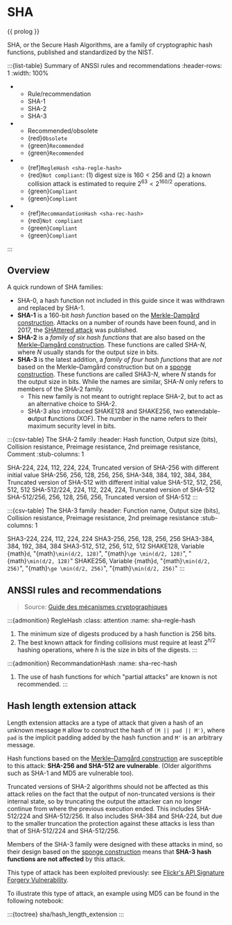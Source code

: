 # SHA

{{ prolog }}

SHA, or the Secure Hash Algorithms, are a family of cryptographic hash
functions, published and standardized by the NIST.

:::{list-table} Summary of ANSSI rules and recommendations
:header-rows: 1
:width: 100%

- - Rule/recommendation
  - SHA-1
  - SHA-2
  - SHA-3
- - Recommended/obsolete
  - {red}`Obsolete`
  - {green}`Recommended`
  - {green}`Recommended`
- - {ref}`RegleHash <sha-regle-hash>`
  - {red}`Not compliant`: (1) digest size is $160 < 256$ and (2) a known
  collision attack is estimated to require $2^{63} < 2^{160/2}$ operations.
  - {green}`Compliant`
  - {green}`Compliant`
- - {ref}`RecommandationHash <sha-rec-hash>`
  - {red}`Not compliant`
  - {green}`Compliant`
  - {green}`Compliant`

:::

## Overview

A quick rundown of SHA families:

- SHA-0, a hash function not included in this guide since it was withdrawn and
replaced by SHA-1.
- **SHA-1** is a 160-bit *hash function* based on the [Merkle-Damgård
construction][MD]. Attacks on a number of rounds have been found, and in 2017,
the [SHAttered attack](https://shattered.io/) was published.
- **SHA-2** is a *family of six hash functions* that are also based on the
[Merkle–Damgård construction][MD]. These functions are called SHA-*N*, where *N*
usually stands for the output size in bits.
- **SHA-3** is the latest addition, a *family of four hash functions* that are
*not* based on the Merkle–Damgård construction but on a [sponge
construction][SPONGE]. These functions are called SHA3-*N*, where *N* stands for
the output size in bits. While the names are similar, SHA-*N* only refers to
members of the SHA-2 family.
  - This new family is not meant to outright replace SHA-2, but to act as an
  alternative choice to SHA-2.
  - SHA-3 also introduced SHAKE128 and SHAKE256, two e**x**tendable-**o**utput
  **f**unctions (XOF).  The number in the name refers to their maximum security
  level in bits.

:::{csv-table} The SHA-2 family
:header: Hash function, Output size (bits), Collision resistance, Preimage resistance, 2nd preimage resistance, Comment
:stub-columns: 1

SHA-224, 224, 112, 224, 224, Truncated version of SHA-256 with different initial value
SHA-256, 256, 128, 256, 256,
SHA-348, 384, 192, 384, 384, Truncated version of SHA-512 with different initial value
SHA-512, 512, 256, 512, 512
SHA-512/224, 224, 112, 224, 224, Truncated version of SHA-512
SHA-512/256, 256, 128, 256, 256, Truncated version of SHA-512
:::

:::{csv-table} The SHA-3 family
:header: Function name, Output size (bits), Collision resistance, Preimage resistance, 2nd preimage resistance
:stub-columns: 1

SHA3-224, 224, 112, 224, 224
SHA3-256, 256, 128, 256, 256
SHA3-384, 384, 192, 384, 384
SHA3-512, 512, 256, 512, 512
SHAKE128, Variable {math}`d`, "{math}`\min(d/2, 128)`", "{math}`\ge \min(d/2, 128)`", "{math}`\min(d/2, 128)`"
SHAKE256, Variable {math}`d`, "{math}`\min(d/2, 256)`", "{math}`\ge \min(d/2, 256)`", "{math}`\min(d/2, 256)`"
:::

## ANSSI rules and recommendations

> Source: [Guide des mécanismes cryptographiques](https://cyber.gouv.fr/sites/default/files/2021/03/anssi-guide-mecanismes_crypto-2.04.pdf)

:::{admonition} RegleHash
:class: attention
:name: sha-regle-hash

1. The minimum size of digests produced by a hash function is 256 bits.
2. The best known attack for finding collisions must require at least $2^{h/2}$
   hashing operations, where $h$ is the size in bits of the digests.
:::

:::{admonition} RecommandationHash
:name: sha-rec-hash

1. The use of hash functions for which "partial attacks" are known is not
   recommended.
:::

## Hash length extension attack

Length extension attacks are a type of attack that given a hash of an unknown
message `M` allow to construct the hash of `(M || pad || M')`, where `pad` is
the implicit padding added by the hash function and `M'` is an arbitrary
message.

Hash functions based on the [Merkle–Damgård construction][MD] are susceptible to
this attack: **SHA-256 and SHA-512 are vulnerable**. (Older algorithms such as
SHA-1 and MD5 are vulnerable too).

Truncated versions of SHA-2 algorithms should not be affected as this attack
relies on the fact that the output of non-truncated versions is their internal
state, so by truncating the output the attacker can no longer continue from
where the previous execution ended. This includes SHA-512/224 and SHA-512/256.
It also includes SHA-384 and SHA-224, but due to the smaller truncation the
protection against these attacks is less than that of SHA-512/224 and
SHA-512/256.

Members of the SHA-3 family were designed with these attacks in mind, so their
design based on the [sponge construction][SPONGE] means that **SHA-3 hash
functions are not affected** by this attack.

This type of attack has been exploited previously: see [Flickr's API Signature
Forgery
Vulnerability](https://dl.packetstormsecurity.net/0909-advisories/flickr_api_signature_forgery.pdf).

To illustrate this type of attack, an example using MD5 can be found in the
following notebook:

:::{toctree}
sha/hash_length_extension
:::

<!-- References -->
[MD]: https://en.wikipedia.org/wiki/Merkle%E2%80%93Damg%C3%A5rd_construction
[SPONGE]: https://en.wikipedia.org/wiki/Sponge_function

